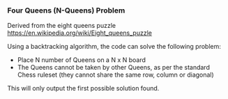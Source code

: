 ### Four Queens (N-Queens) Problem
Derived from the eight queens puzzle https://en.wikipedia.org/wiki/Eight_queens_puzzle

Using a backtracking algorithm, the code can solve the following problem:
- Place N number of Queens on a N x N board
- The Queens cannot be taken by other Queens, as per the standard Chess ruleset (they cannot share the same row, column or diagonal)

This will only output the first possible solution found.
